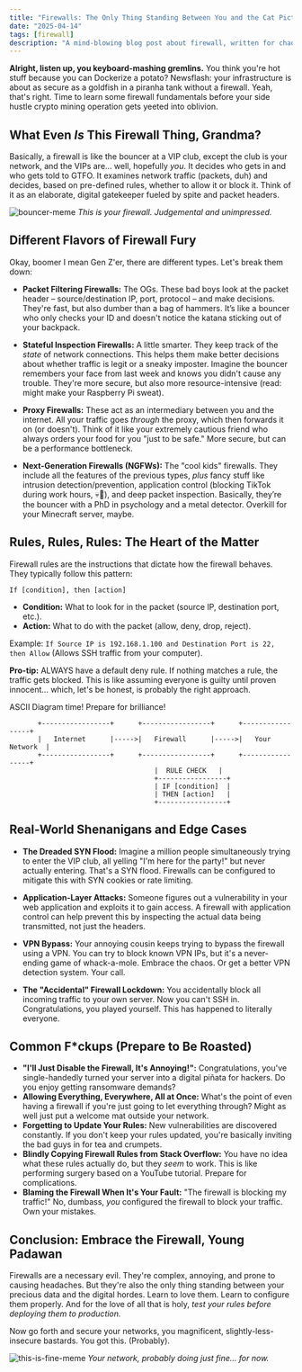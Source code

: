 ```yaml
---
title: "Firewalls: The Only Thing Standing Between You and the Cat Pictures of Doom (Probably)"
date: "2025-04-14"
tags: [firewall]
description: "A mind-blowing blog post about firewall, written for chaotic Gen Z engineers."
---
```


**Alright, listen up, you keyboard-mashing gremlins.** You think you're hot stuff because you can Dockerize a potato? Newsflash: your infrastructure is about as secure as a goldfish in a piranha tank without a firewall. Yeah, that's right. Time to learn some firewall fundamentals before your side hustle crypto mining operation gets yeeted into oblivion.

## What Even *Is* This Firewall Thing, Grandma?

Basically, a firewall is like the bouncer at a VIP club, except the club is your network, and the VIPs are… well, hopefully *you*. It decides who gets in and who gets told to GTFO. It examines network traffic (packets, duh) and decides, based on pre-defined rules, whether to allow it or block it. Think of it as an elaborate, digital gatekeeper fueled by spite and packet headers.

![bouncer-meme](https://i.kym-cdn.com/photos/images/newsfeed/001/490/742/279.jpg)
*This is your firewall. Judgemental and unimpressed.*

## Different Flavors of Firewall Fury

Okay, boomer I mean Gen Z'er, there are different types. Let's break them down:

*   **Packet Filtering Firewalls:** The OGs. These bad boys look at the packet header – source/destination IP, port, protocol – and make decisions. They're fast, but also dumber than a bag of hammers. It’s like a bouncer who only checks your ID and doesn't notice the katana sticking out of your backpack.

*   **Stateful Inspection Firewalls:** A little smarter. They keep track of the *state* of network connections. This helps them make better decisions about whether traffic is legit or a sneaky imposter. Imagine the bouncer remembers your face from last week and knows you didn't cause any trouble. They're more secure, but also more resource-intensive (read: might make your Raspberry Pi sweat).

*   **Proxy Firewalls:** These act as an intermediary between you and the internet. All your traffic goes *through* the proxy, which then forwards it on (or doesn't). Think of it like your extremely cautious friend who always orders your food for you "just to be safe." More secure, but can be a performance bottleneck.

*   **Next-Generation Firewalls (NGFWs):** The "cool kids" firewalls. They include all the features of the previous types, *plus* fancy stuff like intrusion detection/prevention, application control (blocking TikTok during work hours, 💀🙏), and deep packet inspection. Basically, they’re the bouncer with a PhD in psychology and a metal detector. Overkill for your Minecraft server, maybe.

## Rules, Rules, Rules: The Heart of the Matter

Firewall rules are the instructions that dictate how the firewall behaves. They typically follow this pattern:

`If [condition], then [action]`

*   **Condition:** What to look for in the packet (source IP, destination port, etc.).
*   **Action:** What to do with the packet (allow, deny, drop, reject).

Example: `If Source IP is 192.168.1.100 and Destination Port is 22, then Allow` (Allows SSH traffic from your computer).

**Pro-tip:** ALWAYS have a default deny rule. If nothing matches a rule, the traffic gets blocked. This is like assuming everyone is guilty until proven innocent... which, let's be honest, is probably the right approach.

ASCII Diagram time! Prepare for brilliance!

```
       +-----------------+      +-----------------+      +-----------------+
       |   Internet      |----->|   Firewall      |----->|   Your Network  |
       +-----------------+      +-----------------+      +-----------------+
                                    |  RULE CHECK   |
                                    +-----------------+
                                    | IF [condition]  |
                                    | THEN [action]   |
                                    +-----------------+
```

## Real-World Shenanigans and Edge Cases

*   **The Dreaded SYN Flood:** Imagine a million people simultaneously trying to enter the VIP club, all yelling "I'm here for the party!" but never actually entering. That's a SYN flood. Firewalls can be configured to mitigate this with SYN cookies or rate limiting.

*   **Application-Layer Attacks:** Someone figures out a vulnerability in your web application and exploits it to gain access. A firewall with application control can help prevent this by inspecting the actual data being transmitted, not just the headers.

*   **VPN Bypass:** Your annoying cousin keeps trying to bypass the firewall using a VPN. You can try to block known VPN IPs, but it's a never-ending game of whack-a-mole. Embrace the chaos. Or get a better VPN detection system. Your call.

*   **The "Accidental" Firewall Lockdown:** You accidentally block all incoming traffic to your own server. Now you can't SSH in. Congratulations, you played yourself. This has happened to literally everyone.

## Common F\*ckups (Prepare to Be Roasted)

*   **"I'll Just Disable the Firewall, It's Annoying!":** Congratulations, you've single-handedly turned your server into a digital piñata for hackers. Do you enjoy getting ransomware demands?
*   **Allowing Everything, Everywhere, All at Once:** What's the point of even having a firewall if you're just going to let everything through? Might as well just put a welcome mat outside your network.
*   **Forgetting to Update Your Rules:** New vulnerabilities are discovered constantly. If you don't keep your rules updated, you're basically inviting the bad guys in for tea and crumpets.
*   **Blindly Copying Firewall Rules from Stack Overflow:** You have no idea what these rules actually do, but they *seem* to work. This is like performing surgery based on a YouTube tutorial. Prepare for complications.
*   **Blaming the Firewall When It's Your Fault:** "The firewall is blocking my traffic!" No, dumbass, *you* configured the firewall to block your traffic. Own your mistakes.

## Conclusion: Embrace the Firewall, Young Padawan

Firewalls are a necessary evil. They're complex, annoying, and prone to causing headaches. But they're also the only thing standing between your precious data and the digital hordes. Learn to love them. Learn to configure them properly. And for the love of all that is holy, *test your rules before deploying them to production.*

Now go forth and secure your networks, you magnificent, slightly-less-insecure bastards. You got this. (Probably).

![this-is-fine-meme](https://i.kym-cdn.com/photos/images/newsfeed/000/234/765/b7e.jpg)
*Your network, probably doing just fine... for now.*
